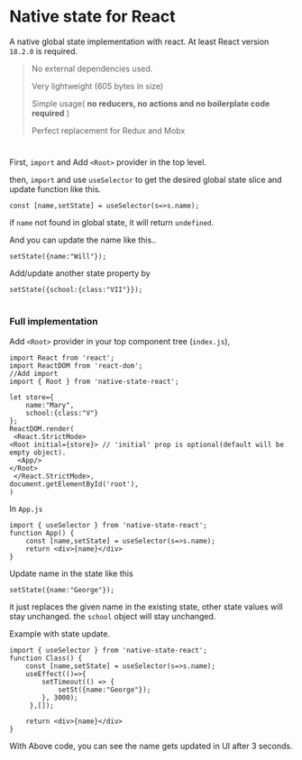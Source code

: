# Native state for React
A native global state implementation with react. At least React version `18.2.0` is required.

>  No external dependencies used.
> 
>  Very lightweight (605 bytes in size)
> 
>  Simple usage( **no reducers, no actions and no boilerplate code required** )
>
>  Perfect replacement for Redux and Mobx

#

First, `import` and Add `<Root>` provider in the top level. 

then, `import` and use `useSelector` to get the desired global state slice and update function like this.

`const [name,setState] = useSelector(s=>s.name);`

if `name` not found in global state, it will return `undefined`.

And you can update the name like this.. 

`setState({name:"Will"});`

Add/update another state property by

`setState({school:{class:"VII"}});`

#

### Full implementation

Add `<Root>` provider in your top component tree (`index.js`), 

    import React from 'react';
    import ReactDOM from 'react-dom';
    //Add import 
    import { Root } from 'native-state-react'; 
    
	let store={ 
	    name:"Mary",
	    school:{class:"V"}
    };
    ReactDOM.render(
     <React.StrictMode>
	<Root initial={store}> // 'initial' prop is optional(default will be empty object).
	  <App/>
	</Root>
     </React.StrictMode>,
    document.getElementById('root'),
    )

In `App.js`

    import { useSelector } from 'native-state-react';
    function App() {
	    const [name,setState] = useSelector(s=>s.name);
	    return <div>{name}</div>
    }
    
Update name in the state like this

    setState({name:"George"});

it just replaces the given name in the existing state, other state values will stay unchanged. the `school` object will stay unchanged.

Example with state update.

    import { useSelector } from 'native-state-react';
    function Class() {
	    const [name,setState] = useSelector(s=>s.name);
	    useEffect(()=>{
		    setTimeout(() => {
			    setSt({name:"George"});
		    }, 3000);
		 },[]);
	    
	    return <div>{name}</div>
    }
With Above code, you can see the name gets updated in UI after 3 seconds.
